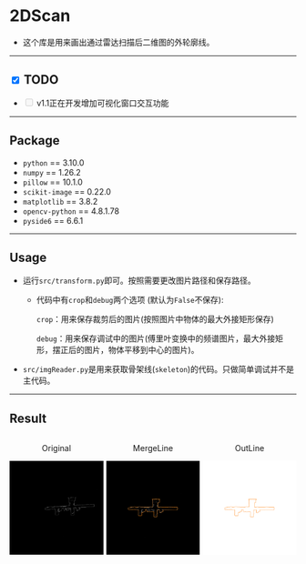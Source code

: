 # 2DScan

- 这个库是用来画出通过雷达扫描后二维图的外轮廓线。

---

## <input type='checkbox' checked> TODO

 - <input type='checkbox' disabled> v1.1正在开发增加可视化窗口交互功能

---

## Package

 - `python` == 3.10.0
 - `numpy` == 1.26.2
 - `pillow` == 10.1.0
 - `scikit-image` == 0.22.0
 - `matplotlib` == 3.8.2
 - `opencv-python` == 4.8.1.78
 - `pyside6` == 6.6.1
---

## Usage

 - 运行`src/transform.py`即可。按照需要更改图片路径和保存路径。
    
    - 代码中有`crop`和`debug`两个选项 (默认为`False`不保存):
        
        `crop`：用来保存裁剪后的图片(按照图片中物体的最大外接矩形保存)

        `debug`：用来保存调试中的图片(傅里叶变换中的频谱图片，最大外接矩形，摆正后的图片，物体平移到中心的图片)。
        
        

 - `src/imgReader.py`是用来获取骨架线(`skeleton`)的代码。只做简单调试并不是主代码。

---

## Result
<div style="display: flex; justify-content: center; align-items: center; gap: 5px;">
  <div style="text-align: center;">
    <p>Original</p>
    <img src="/img/img2.jpg" alt="Original Image" style="width: 400px;">
  </div>
  <div style="text-align: center;">
    <p>MergeLine</p>
    <img src="/result/mergeLine.png" alt="MergeLine Image" style="width: 400px;">
  </div>
  <div style="text-align: center;">
    <p>OutLine</p>
    <img src="/result/outLine.png" alt="OutLine Image" style="width: 400px;">
  </div>
</div>